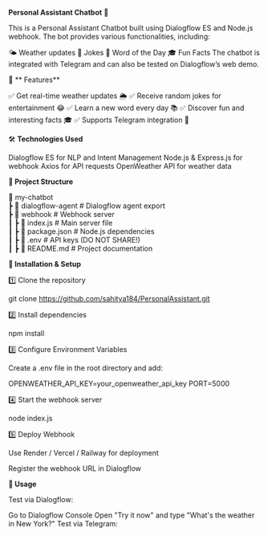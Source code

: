 **Personal Assistant Chatbot** 🤖

This is a Personal Assistant Chatbot built using Dialogflow ES and Node.js webhook. The bot provides various functionalities, including:

🌤️ Weather updates
🤣 Jokes
📖 Word of the Day
🎓 Fun Facts
The chatbot is integrated with Telegram and can also be tested on Dialogflow’s web demo.

🚀 ** Features**

✅ Get real-time weather updates 🌦️
✅ Receive random jokes for entertainment 😂
✅ Learn a new word every day 📚
✅ Discover fun and interesting facts 🎓
✅ Supports Telegram integration 📲

🛠️ **Technologies Used**

Dialogflow ES for NLP and Intent Management
Node.js & Express.js for webhook
Axios for API requests
OpenWeather API for weather data


**📂 Project Structure**

📂 my-chatbot  
 ┣ 📂 dialogflow-agent  # Dialogflow agent export  
 ┣ 📂 webhook           # Webhook server  
 ┃ ┣ 📄 index.js       # Main server file  
 ┃ ┣ 📄 package.json   # Node.js dependencies  
 ┃ ┣ 📄 .env           # API keys (DO NOT SHARE!)  
 ┃ ┣ 📄 README.md      # Project documentation
 
**🔧 Installation & Setup**

1️⃣ Clone the repository

git clone https://github.com/sahitya184/PersonalAssistant.git

2️⃣ Install dependencies

npm install

3️⃣ Configure Environment Variables

Create a .env file in the root directory and add:


OPENWEATHER_API_KEY=your_openweather_api_key
PORT=5000

4️⃣ Start the webhook server

node index.js

5️⃣ Deploy Webhook

Use Render / Vercel / Railway for deployment

Register the webhook URL in Dialogflow

**💬 Usage**

Test via Dialogflow:

Go to Dialogflow Console
Open "Try it now" and type "What's the weather in New York?"
Test via Telegram:


